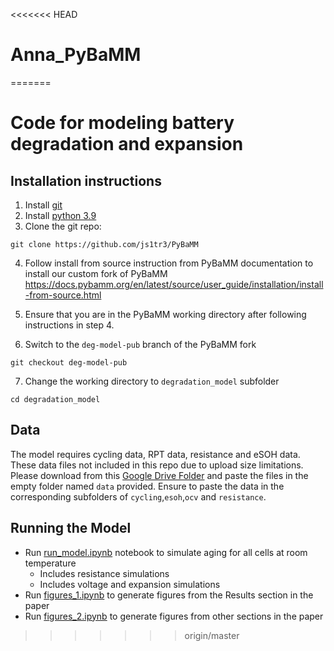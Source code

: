 <<<<<<< HEAD
# Anna_PyBaMM
=======
# Code for modeling battery degradation and expansion

## Installation instructions
1. Install [git](https://git-scm.com/downloads) 
2. Install [python 3.9](https://www.python.org/downloads/release/python-3913/)
3. Clone the git repo:
```
git clone https://github.com/js1tr3/PyBaMM
```
4. Follow install from source instruction from PyBaMM documentation to install our custom fork of PyBaMM
https://docs.pybamm.org/en/latest/source/user_guide/installation/install-from-source.html

5. Ensure that you are in the PyBaMM working directory after following instructions in step 4.
6. Switch to the `deg-model-pub` branch of the PyBaMM fork
```
git checkout deg-model-pub
```

7. Change the working directory to `degradation_model` subfolder
```
cd degradation_model
```
## Data
The model requires cycling data, RPT data, resistance and eSOH data. These data files not included in this repo due to upload size limitations. Please download from this [Google Drive Folder](https://drive.google.com/drive/folders/16uwOXhK_kvs6xNQBIiVQT5VzPDkkNnov?usp=sharing) and paste the files in the empty folder named `data` provided. Ensure to paste the data in the corresponding subfolders of `cycling`,`esoh`,`ocv` and `resistance`.
## Running the Model
- Run [run_model.ipynb](./degradation_model/run_model.ipynb) notebook to simulate aging for all cells at room temperature
  - Includes resistance simulations
  - Includes voltage and expansion simulations
- Run [figures_1.ipynb](./degradation_model/figures_1.ipynb) to generate figures from the Results section in the paper
- Run [figures_2.ipynb](./degradation_model/figures_2.ipynb) to generate figures from other sections in the paper
>>>>>>> origin/master

